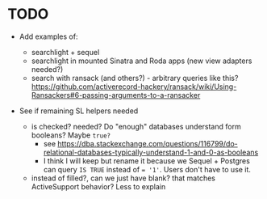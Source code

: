 # TODO 

- Add examples of:
  - searchlight + sequel
  - searchlight in mounted Sinatra and Roda apps (new view adapters needed?)
  - search with ransack (and others?) - arbitrary queries like this? https://github.com/activerecord-hackery/ransack/wiki/Using-Ransackers#6-passing-arguments-to-a-ransacker

- See if remaining SL helpers needed
  - is checked? needed? Do "enough" databases understand form booleans? Maybe `true?`
    - see https://dba.stackexchange.com/questions/116799/do-relational-databases-typically-understand-1-and-0-as-booleans
    - I think I will keep but rename it because we Sequel + Postgres can query `IS TRUE` instead of `= '1'`. Users don't have to use it.
  - instead of filled?, can we just have blank? that matches ActiveSupport behavior? Less to explain
